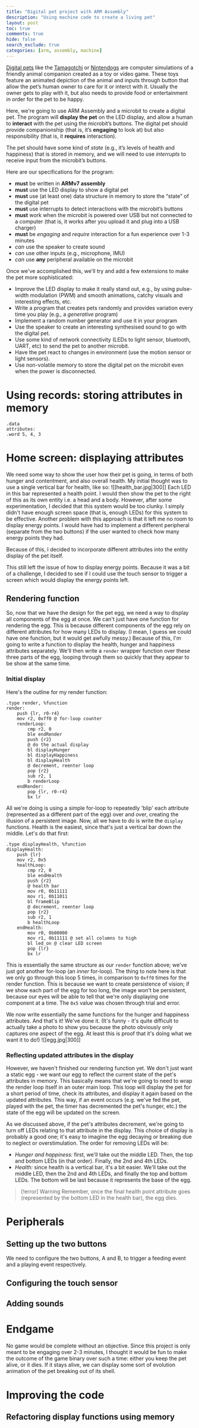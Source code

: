 ```yaml
---
title: "Digital pet project with ARM Assembly"
description: "Using machine code to create a living pet"
layout: post
toc: true
comments: true
hide: false
search_exclude: true
categories: [arm, assembly, machine]
---
```


[Digital pets](https://en.wikipedia.org/wiki/Digital_pet) like the [Tamagotchi](https://en.wikipedia.org/wiki/Tamagotchi) or [Nintendogs](https://en.wikipedia.org/wiki/Nintendogs) are computer simulations of a friendly animal companion created as a toy or video game. These toys feature an animated depiction of the animal and inputs through button that allow the pet’s human owner to care for it or interct with it. Usually the owner gets to play with it, but also needs to provide food or entertainment in order for the pet to be happy.

Here, we're going to use ARM Assembly and a microbit to create a digital pet. The program will **display the pet** on the LED display, and allow a human to **interact** with the pet using the microbit’s buttons. The digital pet should provide companionship (that is, it’s **engaging** to look at) but also responsibility (that is, it **requires** interaction).

The pet should have some kind of _state_ (e.g., it’s levels of health and happiness) that is stored in memory, and we will need to use _interrupts_ to receive input from the microbit’s buttons.

Here are our specifications for the program: 
-   **must** be written in **ARMv7 assembly**
-   **must** use the LED display to show a digital pet
-   **must** use (at least one) data structure in memory to store the “state” of the digital pet
-   **must** use interrupts to detect interactions with the microbit’s buttons
-   **must** work when the microbit is powered over USB but not connected to a computer (that is, it works after you upload it and plug into a USB charger)
-   **must** be _engaging_ and _require_ interaction for a fun experience over 1-3 minutes
-   _can_ use the speaker to create sound
-   _can_ use other inputs (e.g., microphone, IMU)
-   _can_ use **any** peripheral available on the microbit

Once we've accomplished this, we'll try and add a few extensions to make the pet more sophisticated:
- Improve the LED display to make it really stand out, e.g., by using pulse-width modulation (PWM) and smooth animations, catchy visuals and interesting effects, etc.
- Write a program that creates pets randomly and provides variation every time you play (e.g., a _generative_ program)
- Implement a random number generator and use it in your program
- Use the speaker to create an interesting synthesised sound to go with the digital pet.
- Use some kind of network connectivity (LEDs to light sensor, bluetooth, UART, etc) to send the pet to another microbit.
- Have the pet react to changes in environment (use the motion sensor or light sensors).
- Use non-volatile memory to store the digital pet on the microbit even when the power is disconnected.

# Using records: storing attributes in memory
```ARM
.data
attributes:
.word 5, 4, 3
```
# Home screen: displaying attributes
We need some way to show the user how their pet is going, in terms of both hunger and contentment, and also overall health. My initial thought was to use a single vertical bar for health, like so:
![[health_bar.jpg|300]]
Each LED in this bar represented a health point. I would then show the pet to the right of this as its own entity i.e. a head and a body. However, after some experimentation, I decided that this system would be too clunky. I simply didn't have enough screen space (that is, enough LEDs) for this system to be effective. Another problem with this approach is that it left me no room to display energy points. I would have had to implement a different peripheral (separate from the two buttons) if the user wanted to check how many energy points they had. 

Because of this, I decided to incorporate different attributes into the entity display of the pet itself. 

This still left the issue of how to display energy points. Because it was a bit of a challenge, I decided to see if I could use the touch sensor to trigger a screen which would display the energy points left. 

## Rendering function
So, now that we have the design for the pet egg, we need a way to display all components of the egg at once. We can't just have one function for rendering the egg. This is because different components of the egg rely on different attributes for how many LEDs to display. (I mean, I guess we could have one function, but it would get awfully messy.) Because of this, I'm going to write a function to display the health, hunger and happiness attributes separately. We'll then write a `render` wrapper function over these three parts of the egg, looping through them so quickly that they appear to be show at the same time. 

### Initial display

Here's the outline for my render function:
```ARM
.type render, %function
render:
	push {lr, r0-r4}
	mov r2, 0xff0 @ for-loop counter
	renderLoop:
		cmp r2, 0
		ble endRender
		push {r2}
		@ do the actual display
		bl displayHunger
		bl displayHappiness
		bl displayHealth 
		@ decrement, reenter loop
		pop {r2}
		sub r2, 1
		b renderLoop
	endRender:
		pop {lr, r0-r4}
		bx lr
```

All we're doing is using a simple for-loop to repeatedly 'blip' each attribute (represented as a different part of the egg) over and over, creating the illusion of a persistent image. Now, all we have to do is write the `display` functions. Health is the easiest, since that's just a vertical bar down the middle. Let's do that first:
```ARM
.type displayHealth, %function
displayHealth:
	push {lr}
	mov r2, 0x5
	healthLoop:
		cmp r2, 0
		ble endHealth
		push {r2}
		@ health bar
		mov r0, 0b11111
		mov r1, 0b11011
		bl frameBlip
		@ decrement, reenter loop
		pop {r2}
		sub r2, 1
		b healthLoop
	endHealth:
		mov r0, 0b00000
		mov r1, 0b11111 @ set all columns to high
		bl led_on @ clear LED screen
		pop {lr}
		bx lr
```
This is essentially the same structure as our `render` function above; we've just got another for-loop (an *inner* for-loop). The thing to note here is that we only go through this loop 5 times, in comparison to `0xff0` times for the render function. This is because we want to create persistence of vision; if we show each part of the egg for too long, the image won't be persistent, because our eyes will be able to tell that we're only displaying one component at a time. The `0x5` value was chosen through trial and error.

We now write essentially the same functions for the hunger and happiness attributes. And that's it! We've done it. (It's funny - it's quite difficult to actually take a photo to show you because the photo obviously only captures one aspect of the egg. At least this is proof that it's doing what we want it to do!)
![[egg.jpg|300]]

### Reflecting updated attributes in the display
However, we haven't finished our rendering function yet. We don't just want a static egg - we want our egg to reflect the current state of the pet's attributes in memory. This basically means that we're going to need to wrap the render loop itself in an outer main loop. This loop will display the pet for a short period of time, check its attributes, and display it again based on the updated attributes. This way, if an event occurs (e.g. we've fed the pet, played with the pet, the timer has decremented the pet's hunger, etc.) the state of the egg will be updated on the screen.

As we discussed above, if the pet's attributes decrement, we're going to turn off LEDs relating to that attribute in the display. This choice of display is probably a good one; it's easy to imagine the egg decaying or breaking due to neglect or overstimulation. The order for removing LEDs will be:
* *Hunger and happiness:* first, we'll take out the middle LED. Then, the top and bottom LEDs (in that order). Finally, the 2nd and 4th LEDs.
* *Health:* since health is a vertical bar, it's a bit easier. We'll take out the middle LED, then the 2nd and 4th LEDs, and finally the top and bottom LEDs. The bottom will be last because it represents the base of the egg. 

>[!error] Warning
>Remember, once the final health point attribute goes (represented by the bottom LED in the health bar), the egg dies. 

# Peripherals
## Setting up the two buttons
We need to configure the two buttons, A and B, to trigger a feeding event and a playing event respectively. 


## Configuring the touch sensor

## Adding sounds

# Endgame
No game would be complete without an objective. Since this project is only meant to be engaging over 2-3 minutes, I thought it would be fun to make the outcome of the game binary over such a time: either you keep the pet alive, or it dies. If it stays alive, we can display some sort of evolution animation of the pet breaking out of its shell.

# Improving the code
## Refactoring display functions using memory
